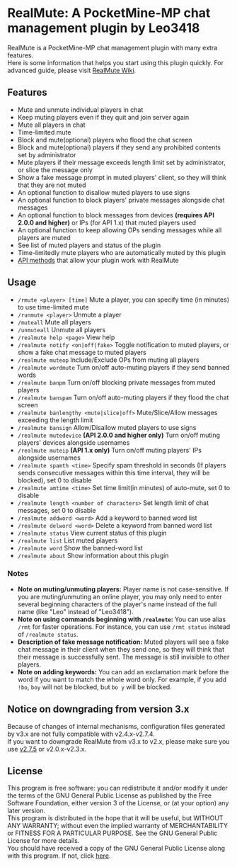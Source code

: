 # RealMute: A PocketMine-MP chat management plugin by Leo3418
RealMute is a PocketMine-MP chat management plugin with many extra features.  
Here is some information that helps you start using this plugin quickly. For advanced guide, please visit [RealMute Wiki](https://github.com/Leo3418/RealMute/wiki).

## Features
* Mute and unmute individual players in chat
* Keep muting players even if they quit and join server again
* Mute all players in chat
* Time-limited mute
* Block and mute(optional) players who flood the chat screen
* Block and mute(optional) players if they send any prohibited contents set by administrator
* Mute players if their message exceeds length limit set by administrator, or slice the message only
* Show a fake message prompt in muted players' client, so they will think that they are not muted
* An optional function to disallow muted players to use signs
* An optional function to block players' private messages alongside chat messages
* An optional function to block messages from devices **(requires API 2.0.0 and higher)** or IPs (for API 1.x) that muted players used
* An optional function to keep allowing OPs sending messages while all players are muted
* See list of muted players and status of the plugin
* Time-limitedly mute players who are automatically muted by this plugin
* [API methods](https://github.com/Leo3418/RealMute/wiki/API-methods-guide) that allow your plugin work with RealMute

## Usage
* `/rmute <player> [time]` Mute a player, you can specify time (in minutes) to use time-limited mute
* `/runmute <player>` Unmute a player
* `/muteall` Mute all players
* `/unmuteall` Unmute all players
* `/realmute help <page>` View help
* `/realmute notify <on|off|fake>` Toggle notification to muted players, or show a fake chat message to muted players
* `/realmute muteop` Include/Exclude OPs from muting all players
* `/realmute wordmute` Turn on/off auto-muting players if they send banned words
* `/realmute banpm` Turn on/off blocking private messages from muted players
* `/realmute banspam` Turn on/off auto-muting players if they flood the chat screen
* `/realmute banlengthy <mute|slice|off>` Mute/Slice/Allow messages exceeding the length limit
* `/realmute bansign` Allow/Disallow muted players to use signs
* `/realmute mutedevice` **(API 2.0.0 and higher only)** Turn on/off muting players' devices alongside usernames
* `/realmute muteip` **(API 1.x only)** Turn on/off muting players' IPs alongside usernames
* `/realmute spamth <time>` Specify spam threshold in seconds (If players sends consecutive messages within this time interval, they will be blocked), set 0 to disable
* `/realmute amtime <time>` Set time limit(in minutes) of auto-mute, set 0 to disable
* `/realmute length <number of characters>` Set length limit of chat messages, set 0 to disable
* `/realmute addword <word>` Add a keyword to banned word list
* `/realmute delword <word>` Delete a keyword from banned word list
* `/realmute status` View current status of this plugin
* `/realmute list` List muted players
* `/realmute word` Show the banned-word list
* `/realmute about` Show information about this plugin

### Notes
* **Note on muting/unmuting players:** Player name is not case-sensitive. If you are muting/unmuting an online player, you may only need to enter several beginning characters of the player's name instead of the full name (like "Leo" instead of "Leo3418").
* **Note on using commands beginning with `/realmute`:** You can use alias `/rmt` for faster operations. For instance, you can use `/rmt status` instead of `/realmute status`.
* **Description of fake message notification:** Muted players will see a fake chat message in their client when they send one, so they will think that their message is successfully sent. The message is still invisible to other players.
* **Note on adding keywords:** You can add an exclamation mark before the word if you want to match the whole word only. For example, if you add `!bo`, `boy` will not be blocked, but `bo y` will be blocked.

## Notice on downgrading from version 3.x
Because of changes of internal mechanisms, configuration files generated by v3.x are not fully compatible with v2.4.x-v2.7.4.  
If you want to downgrade RealMute from v3.x to v2.x, please make sure you use [v2.7.5](https://github.com/Leo3418/RealMute/releases/tag/v2.7.5) or v2.0.x-v2.3.x.  

## License
This program is free software: you can redistribute it and/or modify it under the terms of the GNU General Public License as published by the Free Software Foundation, either version 3 of the License, or (at your option) any later version.  
This program is distributed in the hope that it will be useful, but WITHOUT ANY WARRANTY; without even the implied warranty of MERCHANTABILITY or FITNESS FOR A PARTICULAR PURPOSE. See the GNU General Public License for more details.  
You should have received a copy of the GNU General Public License along with this program. If not, click [here](http://www.gnu.org/licenses/).